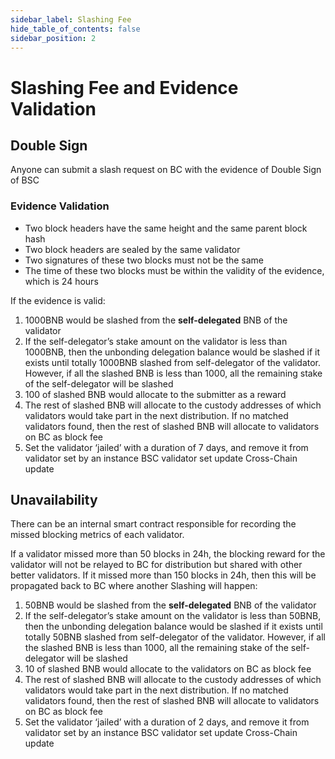 ```yaml
---
sidebar_label: Slashing Fee
hide_table_of_contents: false
sidebar_position: 2
---
```


# Slashing Fee and Evidence Validation

## Double Sign

Anyone can submit a slash request on BC with the evidence of Double Sign of BSC

### Evidence Validation
* Two block headers have the same height and the same parent block hash
* Two block headers are sealed by the same validator
* Two signatures of these two blocks must not be the same
* The time of these two blocks must be within the validity of the evidence, which is 24 hours

If the evidence is valid:

1. 1000BNB would be slashed from the **self-delegated** BNB of the validator
2. If the self-delegator’s stake amount on the validator is less than 1000BNB, then the unbonding delegation balance would be slashed if it exists until totally 1000BNB slashed from self-delegator of the validator. However, if all the slashed BNB is less than 1000, all the remaining stake of the self-delegator will be slashed
3. 100 of slashed BNB would allocate to the submitter as a reward
4. The rest of slashed BNB will allocate to the custody addresses of which validators would take part in the next distribution. If no matched validators found, then the rest of slashed BNB will allocate to validators on BC as block fee
5. Set the validator ‘jailed’ with a duration of 7 days, and remove it from validator set by an instance BSC validator set update Cross-Chain update


## Unavailability

There can be an internal smart contract responsible for recording the missed blocking metrics of each validator.

If a validator missed more than 50 blocks in 24h, the blocking reward for the validator will not be relayed to BC for distribution but shared with other better validators. If it missed more than 150 blocks in 24h, then this will be propagated back to BC where another Slashing will happen:

1. 50BNB would be slashed from the  **self-delegated** BNB of the validator
2. If the self-delegator’s stake amount on the validator is less than 50BNB, then the unbonding delegation balance would be slashed if it exists until totally 50BNB slashed from self-delegator of the validator. However, if all the slashed BNB is less than 1000, all the remaining stake of the self-delegator will be slashed
3. 10 of slashed BNB would allocate to the validators on BC as block fee
4. The rest of slashed BNB will allocate to the custody addresses of which validators would take part in the next distribution. If no matched validators found, then the rest of slashed BNB will allocate to validators on BC as block fee
5. Set the validator ‘jailed’ with a duration of 2 days, and remove it from validator set by an instance BSC validator set update Cross-Chain update

